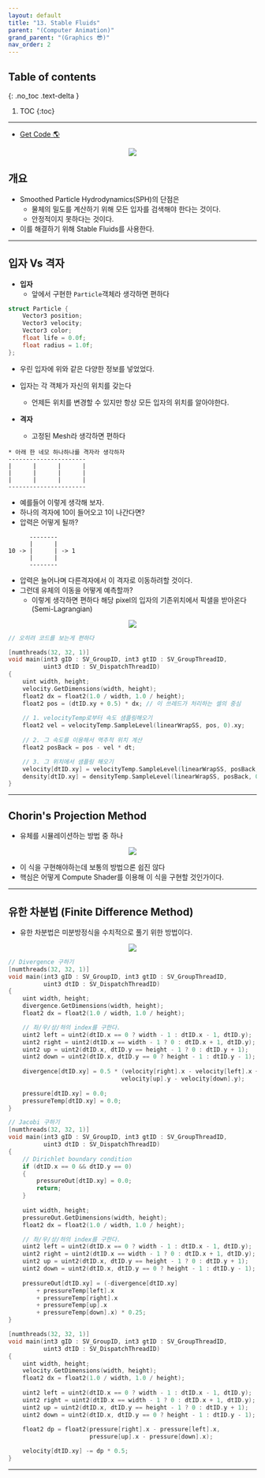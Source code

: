 ```yaml
---
layout: default
title: "13. Stable Fluids"
parent: "(Computer Animation)"
grand_parent: "(Graphics 😎)"
nav_order: 2
---
```


## Table of contents
{: .no_toc .text-delta }

1. TOC
{:toc}

---

* [Get Code 🌎](https://github.com/Arthur880708/Graphics_Part4/blob/main/Examples/Ex1601_StableFluids.h)

<p align="center">
  <img src="https://taehyungs-programming-blog.github.io/blog/assets/images/graphics/part4/p4-13-1.gif"/>
</p>

## 개요

* Smoothed Particle Hydrodynamics(SPH)의 단점은 
    * 물체의 밀도를 계산하기 위해 모든 입자를 검색해야 한다는 것이다.
    * 안정적이지 못하다는 것이다.
* 이를 해결하기 위해 Stable Fluids를 사용한다.

---

## 입자 Vs 격자

* **입자**
    * 앞에서 구현한 `Particle`객체라 생각하면 편하다

```cpp
struct Particle {
    Vector3 position;
    Vector3 velocity;
    Vector3 color;
    float life = 0.0f;
    float radius = 1.0f;
};
```

* 우린 입자에 위와 같은 다양한 정보를 넣었었다.
* 입자는 각 객체가 자신의 위치를 갖는다
    * 언제든 위치를 변경할 수 있지만 항상 모든 입자의 위치를 알아야한다.

* **격자**
    * 고정된 Mesh라 생각하면 편하다

```
* 아래 한 네모 하나하나를 격자라 생각하자
----------------------
|      |      |      |
|      |      |      |
|      |      |      |
----------------------
```

* 예를들어 이렇게 생각해 보자.
* 하나의 격자에 10이 들어오고 1이 나간다면?
* 압력은 어떻게 될까?

```
      --------
      |      |
10 -> |      | -> 1
      |      |
      --------
```

* 압력은 늘어나며 다른격자에서 이 격자로 이동하려할 것이다.
* 그런데 유체의 이동을 어떻게 예측할까?
    * 이렇게 생각하면 편하다 해당 pixel의 입자의 기존위치에서 픽샐을 받아온다 (Semi-Lagrangian)

<p align="center">
  <img src="https://taehyungs-programming-blog.github.io/blog/assets/images/graphics/part4/p4-13-1.jfif"/>
</p>

```cpp
// 오히려 코드를 보는게 편하다

[numthreads(32, 32, 1)]
void main(int3 gID : SV_GroupID, int3 gtID : SV_GroupThreadID,
          uint3 dtID : SV_DispatchThreadID)
{
    uint width, height;
    velocity.GetDimensions(width, height);
    float2 dx = float2(1.0 / width, 1.0 / height);
    float2 pos = (dtID.xy + 0.5) * dx; // 이 쓰레드가 처리하는 셀의 중심
    
    // 1. velocityTemp로부터 속도 샘플링해오기
    float2 vel = velocityTemp.SampleLevel(linearWrapSS, pos, 0).xy;
    
    // 2. 그 속도를 이용해서 역추적 위치 계산
    float2 posBack = pos - vel * dt;

    // 3. 그 위치에서 샘플링 해오기
    velocity[dtID.xy] = velocityTemp.SampleLevel(linearWrapSS, posBack, 0);
    density[dtID.xy] = densityTemp.SampleLevel(linearWrapSS, posBack, 0);
}
```

---

## Chorin's Projection Method

* 유체를 시뮬레이션하는 방법 중 하나

<p align="center">
  <img src="https://taehyungs-programming-blog.github.io/blog/assets/images/graphics/part4/p4-13-1.png"/>
</p>

* 이 식을 구현해야하는데 보통의 방법으론 쉽진 않다
* 핵심은 어떻게 Compute Shader를 이용해 이 식을 구현할 것인가이다.

---

## 유한 차분법 (Finite Difference Method)

* 유한 차분법은 미분방정식을 수치적으로 풀기 위한 방법이다.

<p align="center">
  <img src="https://taehyungs-programming-blog.github.io/blog/assets/images/graphics/part4/p4-13-2.jpg"/>
</p>

```cpp
// Divergence 구하기
[numthreads(32, 32, 1)]
void main(int3 gID : SV_GroupID, int3 gtID : SV_GroupThreadID,
          uint3 dtID : SV_DispatchThreadID)
{
    uint width, height;
    divergence.GetDimensions(width, height);
    float2 dx = float2(1.0 / width, 1.0 / height);

    // 좌/우/상/하의 index를 구한다.
    uint2 left = uint2(dtID.x == 0 ? width - 1 : dtID.x - 1, dtID.y);
    uint2 right = uint2(dtID.x == width - 1 ? 0 : dtID.x + 1, dtID.y);
    uint2 up = uint2(dtID.x, dtID.y == height - 1 ? 0 : dtID.y + 1);
    uint2 down = uint2(dtID.x, dtID.y == 0 ? height - 1 : dtID.y - 1);
    
    divergence[dtID.xy] = 0.5 * (velocity[right].x - velocity[left].x +
                                velocity[up].y - velocity[down].y);
    
    pressure[dtID.xy] = 0.0;
    pressureTemp[dtID.xy] = 0.0;
}
```

```cpp
// Jacobi 구하기
[numthreads(32, 32, 1)]
void main(int3 gID : SV_GroupID, int3 gtID : SV_GroupThreadID,
          uint3 dtID : SV_DispatchThreadID)
{
    // Dirichlet boundary condition
    if (dtID.x == 0 && dtID.y == 0)
    {
        pressureOut[dtID.xy] = 0.0;
        return;
    }
    
    uint width, height;
    pressureOut.GetDimensions(width, height);
    float2 dx = float2(1.0 / width, 1.0 / height);

    // 좌/우/상/하의 index를 구한다.
    uint2 left = uint2(dtID.x == 0 ? width - 1 : dtID.x - 1, dtID.y);
    uint2 right = uint2(dtID.x == width - 1 ? 0 : dtID.x + 1, dtID.y);
    uint2 up = uint2(dtID.x, dtID.y == height - 1 ? 0 : dtID.y + 1);
    uint2 down = uint2(dtID.x, dtID.y == 0 ? height - 1 : dtID.y - 1);
    
    pressureOut[dtID.xy] = (-divergence[dtID.xy]
        + pressureTemp[left].x
        + pressureTemp[right].x
        + pressureTemp[up].x
        + pressureTemp[down].x) * 0.25;
}
```

```cpp
[numthreads(32, 32, 1)]
void main(int3 gID : SV_GroupID, int3 gtID : SV_GroupThreadID,
          uint3 dtID : SV_DispatchThreadID)
{
    uint width, height;
    velocity.GetDimensions(width, height);
    float2 dx = float2(1.0 / width, 1.0 / height);
    
    uint2 left = uint2(dtID.x == 0 ? width - 1 : dtID.x - 1, dtID.y);
    uint2 right = uint2(dtID.x == width - 1 ? 0 : dtID.x + 1, dtID.y);
    uint2 up = uint2(dtID.x, dtID.y == height - 1 ? 0 : dtID.y + 1);
    uint2 down = uint2(dtID.x, dtID.y == 0 ? height - 1 : dtID.y - 1);
    
    float2 dp = float2(pressure[right].x - pressure[left].x,
                       pressure[up].x - pressure[down].x);

    velocity[dtID.xy] -= dp * 0.5;
}
```

---

